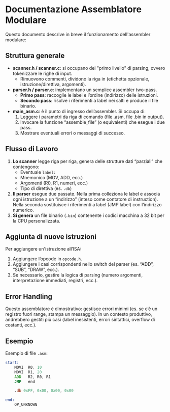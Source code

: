 # Documentazione Assemblatore Modulare

Questo documento descrive in breve il funzionamento dell'assembler modulare:

## Struttura generale

- **scanner.h / scanner.c**: si occupano del "primo livello" di parsing, 
  ovvero tokenizzare le righe di input.  
  - Rimuovono commenti, dividono la riga in (etichetta opzionale, istruzione/direttiva, argomenti).  
- **parser.h / parser.c**: implementano un semplice assembler two-pass.  
  - **Primo pass**: raccoglie le label e l’ordine (indirizzo) delle istruzioni.  
  - **Secondo pass**: risolve i riferimenti a label nei salti e produce il file binario.  
- **main_asm.c**: è il punto di ingresso dell’assembler. Si occupa di:  
  1) Leggere i parametri da riga di comando (file .asm, file .bin in output).  
  2) Invocare la funzione “assemble_file” (o equivalenti) che esegue i due pass.  
  3) Mostrare eventuali errori o messaggi di successo.

## Flusso di Lavoro

1. **Lo scanner** legge riga per riga, genera delle strutture dati “parziali” che contengono:  
   - Eventuale `label:`  
   - Mnemonico (MOV, ADD, ecc.)  
   - Argomenti (R0, R1, numeri, ecc.)  
   - Tipo di direttiva (es. `.db`)  
2. **Il parser** esegue due passate. Nella prima colleziona le label e associa ogni istruzione a un “indirizzo” (inteso come contatore di instruction). Nella seconda sostituisce i riferimenti a label (JMP label) con l’indirizzo numerico.  
3. **Si genera** un file binario (`.bin`) contenente i codici macchina a 32 bit per la CPU personalizzata.

## Aggiunta di nuove istruzioni

Per aggiungere un'istruzione all’ISA:
1. Aggiungere l’opcode in `opcode.h`.
2. Aggiungere i casi corrispondenti nello switch del parser (es. “ADD”, “SUB”, “DRAW”, ecc.).
3. Se necessario, gestire la logica di parsing (numero argomenti, interpretazione immediati, registri, ecc.).

## Error Handling

Questo assemblatore è dimostrativo: gestisce errori minimi (es. se c’è un registro fuori range, stampa un messaggio). In un contesto produttivo, andrebbero gestiti più casi (label inesistenti, errori sintattici, overflow di costanti, ecc.).

## Esempio

Esempio di file `.asm`:

```asm
start:
    MOVI  R0, 10
    MOVI  R1, 20
    ADD   R2, R0, R1
    JMP   end

    .db 0xFF, 0x00, 0x00, 0x00

end:
    OP_UNKNOWN

